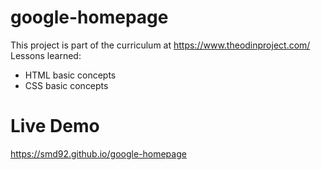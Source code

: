 # google-homepage
This project is part of the curriculum at https://www.theodinproject.com/
Lessons learned:
  - HTML basic concepts
  - CSS basic concepts
# Live Demo
https://smd92.github.io/google-homepage
